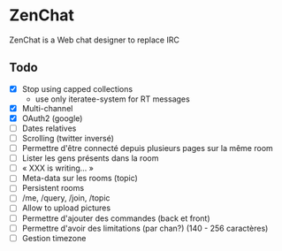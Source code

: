 # ZenChat

ZenChat is a Web chat designer to replace IRC

## Todo

- [x] Stop using capped collections
  - use only iteratee-system for RT messages
- [x] Multi-channel
- [x] OAuth2 (google)
- [ ] Dates relatives
- [ ] Scrolling (twitter inversé)
- [ ] Permettre d'être connecté depuis plusieurs pages sur la même room
- [ ] Lister les gens présents dans la room
- [ ] « XXX is writing… »
- [ ] Meta-data sur les rooms (topic)
- [ ] Persistent rooms
- [ ] /me, /query, /join, /topic
- [ ] Allow to upload pictures
- [ ] Permettre d'ajouter des commandes (back et front)
- [ ] Permettre d'avoir des limitations (par chan?) (140 - 256 caractères)
- [ ] Gestion timezone
